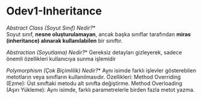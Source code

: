 # Odev1-Inheritance
*Abstract Class (Soyut Sınıf) Nedir?**  
Soyut sınıf, **nesne oluşturulamayan**, ancak başka sınıflar tarafından **miras (inheritance) alınarak kullanılabilen** bir sınıftır.  

*Abstraction (Soyutlama) Nedir?**
Gereksiz detayları gizleyerek, sadece önemli özellikleri kullanıcıya sunma işlemidir

*Polymorphism (Çok Biçimlilik) Nedir?**
Aynı isimde farklı işlevler gösterebilen metotların veya sınıfların kullanılmasıdır.
Özellikleri:
Method Overriding (Ezme): Üst sınıftaki metodu alt sınıfta değiştirme.
Method Overloading (Aşırı Yükleme): Aynı isimde, farklı parametrelerle birden fazla metot yazma.
